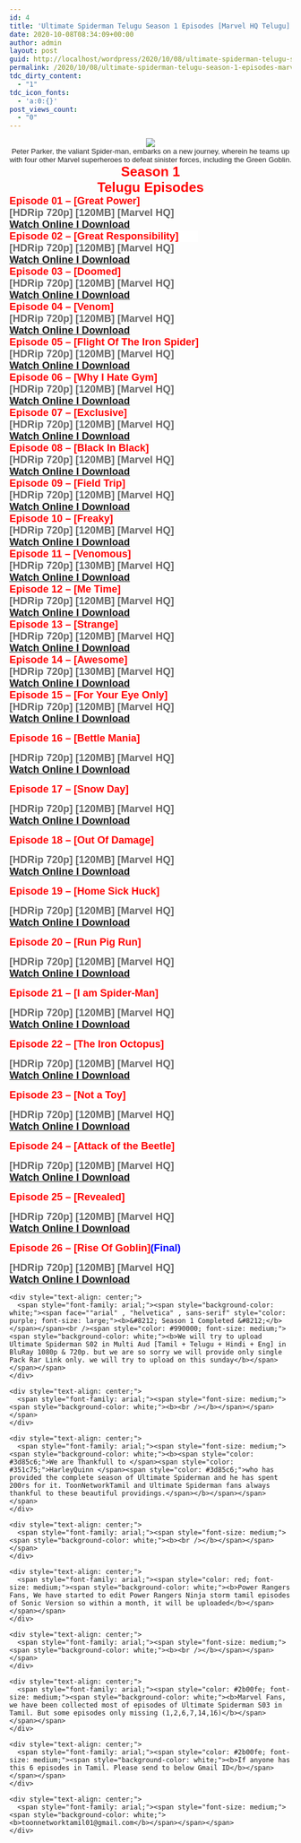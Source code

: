 ```yaml
---
id: 4
title: 'Ultimate Spiderman Telugu Season 1 Episodes [Marvel HQ Telugu]'
date: 2020-10-08T08:34:09+00:00
author: admin
layout: post
guid: http://localhost/wordpress/2020/10/08/ultimate-spiderman-telugu-season-1-episodes-marvel-hq-telugu/
permalink: /2020/10/08/ultimate-spiderman-telugu-season-1-episodes-marvel-hq-telugu/
tdc_dirty_content:
  - "1"
tdc_icon_fonts:
  - 'a:0:{}'
post_views_count:
  - "0"
---
```

<div dir="ltr" style="text-align: left;" trbidi="on">
  <div class="separator" style="clear: both; text-align: center;">
    <a href="https://1.bp.blogspot.com/-qnzSaMvevSI/X37HLzEZxNI/AAAAAAAABKQ/EQOCbQMu4r4JEZMb2sUiekkkVZdD4A0NwCLcBGAsYHQ/s1100/ultspideyanimatedpromo{5e176f9fcfde9aba7eb9c28cb91a5314fc67fc5fae859004e1132ccc1df19f4f}2B-{5e176f9fcfde9aba7eb9c28cb91a5314fc67fc5fae859004e1132ccc1df19f4f}2BCopy.jpg" style="margin-left: 1em; margin-right: 1em;"><img border="0" data-original-height="771" data-original-width="1100" src="https://1.bp.blogspot.com/-qnzSaMvevSI/X37HLzEZxNI/AAAAAAAABKQ/EQOCbQMu4r4JEZMb2sUiekkkVZdD4A0NwCLcBGAsYHQ/s16000/ultspideyanimatedpromo{5e176f9fcfde9aba7eb9c28cb91a5314fc67fc5fae859004e1132ccc1df19f4f}2B-{5e176f9fcfde9aba7eb9c28cb91a5314fc67fc5fae859004e1132ccc1df19f4f}2BCopy.jpg" /></a>
  </div>
  
  <div class="separator" style="clear: both; text-align: center;">
    <span style="background-color: white; color: #222222; font-family: arial; font-size: small; text-align: left;">Peter Parker, the valiant Spider-man, embarks on a new journey, wherein he teams up with four other Marvel superheroes to defeat sinister forces, including the Green Goblin.</span>
  </div>
  
  <div style="text-align: center;">
    <span style="background-color: white;"><span style="color: red; font-family: arial; font-size: x-large;"><b>Season 1</b></span></span>
  </div>
  
  <div style="text-align: center;">
    <span style="background-color: white;"><span style="color: red; font-family: arial; font-size: x-large;"><b>Telugu Episodes</b></span></span>
  </div>
  
  <div style="text-align: left;">
    <span style="background-color: white;"><span style="color: red; font-family: arial; font-size: large;"><b>Episode 01 &#8211; [Great Power]</b></span></span>
  </div>
  
  <div style="text-align: left;">
    <span style="background-color: white;"><span style="color: #666666; font-family: arial; font-size: large;"><b>[HDRip 720p] [120MB] [Marvel HQ]</b></span></span>
  </div>
  
  <div style="text-align: left;">
    <span style="background-color: white;"><span style="color: red; font-family: arial; font-size: large;"><b><a href="https://drive.google.com/file/d/1vv6bZ36BzbpWq5UNLAEBC0s1JcKCE3qR/view?usp=sharing">Watch Online I Download</a></b></span></span>
  </div>
  
  <div style="text-align: left;">
    <span style="font-family: arial;"><span face=""arial" , "helvetica" , sans-serif" style="font-size: large;"><b><span style="background-color: white; color: red;">Episode 02 &#8211; [Great Responsibility]&nbsp; &nbsp; &nbsp; &nbsp;</span></b></span><br /><span style="background-color: white;"><span face=""arial" , "helvetica" , sans-serif" style="color: #666666; font-size: large;"><b>[HDRip 720p] [120MB] [Marvel HQ]</b></span></span><br /><span style="background-color: white;"><span face=""arial" , "helvetica" , sans-serif" style="color: red; font-size: large;"><b><a href="https://drive.google.com/file/d/1JzUmLP5j6oCU3UZz4tCbvFm6TwEMDb6n/view?usp=sharing">Watch Online I Download</a></b></span></span><br /><span style="background-color: white;"><span face=""arial" , "helvetica" , sans-serif" style="color: red; font-size: large;"><b>Episode 03 &#8211; [Doomed]</b></span></span><br /><span style="background-color: white;"><span face=""arial" , "helvetica" , sans-serif" style="color: #666666; font-size: large;"><b>[HDRip 720p] [120MB] [Marvel HQ]</b></span></span><br /><span style="background-color: white;"><span face=""arial" , "helvetica" , sans-serif" style="color: red; font-size: large;"><b><a href="https://drive.google.com/file/d/17bAeelr06XSbhLC-EjOZXHcJK5YoPU1y/view?usp=sharing">Watch Online I Download</a></b></span></span><br /><span style="background-color: white;"><span face=""arial" , "helvetica" , sans-serif" style="color: red; font-size: large;"><b>Episode 04 &#8211; [Venom]</b></span></span><br /><span style="background-color: white;"><span face=""arial" , "helvetica" , sans-serif" style="color: #666666; font-size: large;"><b>[HDRip 720p] [120MB] [Marvel HQ]</b></span></span><br /><span style="background-color: white;"><span face=""arial" , "helvetica" , sans-serif" style="color: red; font-size: large;"><b><a href="https://drive.google.com/file/d/1a2P5dIbXMMBDGW2-tXCGCu8Jj4E8oTHf/view?usp=sharing">Watch Online I Download</a></b></span></span><br /><span style="background-color: white;"><span face=""arial" , "helvetica" , sans-serif" style="color: red; font-size: large;"><b>Episode 05 &#8211; [Flight Of The Iron Spider]</b></span></span></span>
  </div>
  
  <div style="text-align: left;">
    <span style="background-color: white;"><span style="color: #666666; font-family: arial; font-size: large;"><b>[HDRip 720p] [120MB] [Marvel HQ]</b></span></span>
  </div>
  
  <div style="text-align: left;">
    <span style="background-color: white;"><span style="color: red; font-family: arial; font-size: large;"><b><a href="https://drive.google.com/file/d/1X8Lweab2hmOu6f5qTlGC33rqilBJIDfM/view?usp=sharing">Watch Online I Download</a></b></span></span>
  </div>
  
  <div style="text-align: left;">
    <span style="font-family: arial;"><span face=""arial" , "helvetica" , sans-serif" style="font-size: large;"><b><span style="background-color: white; color: red;">Episode 06 &#8211; [Why I Hate Gym]</span></b></span><br /><span style="background-color: white;"><span face=""arial" , "helvetica" , sans-serif" style="color: #666666; font-size: large;"><b>[HDRip 720p] [120MB] [Marvel HQ]</b></span></span><br /><span style="background-color: white;"><span face=""arial" , "helvetica" , sans-serif" style="color: red; font-size: large;"><b><a href="https://drive.google.com/file/d/1NXjmJYrVN8M6qH98p-LRmWnaWyA7RrC0/view?usp=sharing">Watch Online I Download</a></b></span></span><br /><span style="background-color: white;"><span face=""arial" , "helvetica" , sans-serif" style="color: red; font-size: large;"><b>Episode 07 &#8211; [Exclusive]</b></span></span></span>
  </div>
  
  <div style="text-align: left;">
    <span style="background-color: white;"><span style="color: #666666; font-family: arial; font-size: large;"><b>[HDRip 720p] [120MB] [Marvel HQ]</b></span></span>
  </div>
  
  <div style="text-align: left;">
    <span style="background-color: white;"><span style="color: red; font-family: arial; font-size: large;"><b><a href="https://drive.google.com/file/d/1hl6iegv8RGNAujBRIc1XOwQbD3Wx6rSw/view?usp=sharing">Watch Online I Download</a></b></span></span>
  </div>
  
  <div style="text-align: left;">
    <span style="background-color: white;"><span style="color: red; font-family: arial; font-size: large;"><b>Episode 08 &#8211; [Black In Black]</b></span></span>
  </div>
  
  <div style="text-align: left;">
    <span style="background-color: white;"><span style="color: #666666; font-family: arial; font-size: large;"><b>[HDRip 720p] [120MB] [Marvel HQ]</b></span></span>
  </div>
  
  <div style="text-align: left;">
    <span style="background-color: white;"><span style="color: red; font-family: arial; font-size: large;"><b><a href="https://drive.google.com/file/d/1U2dLgvkFC1EN6OIfpJawMLJrIGjXhVNs/view?usp=sharing">Watch Online I Download</a></b></span></span>
  </div>
  
  <div style="text-align: left;">
    <span style="font-family: arial;"><span face=""arial" , "helvetica" , sans-serif" style="font-size: large;"><b><span style="background-color: white; color: red;">Episode 09 &#8211; [Field Trip]</span></b></span><br /><span style="background-color: white;"><span face=""arial" , "helvetica" , sans-serif" style="color: #666666; font-size: large;"><b>[HDRip 720p] [120MB] [Marvel HQ]</b></span></span><br /><span style="background-color: white;"><span face=""arial" , "helvetica" , sans-serif" style="color: red; font-size: large;"><b><a href="https://drive.google.com/file/d/1s205et4_zsQAQvnYCmQR_qkHZRA64OFN/view?usp=sharing">Watch Online I Download</a></b></span></span><br /><span style="background-color: white;"><span face=""arial" , "helvetica" , sans-serif" style="color: red; font-size: large;"><b>Episode 10 &#8211; [Freaky]</b></span></span></span>
  </div>
  
  <div style="text-align: left;">
    <span style="background-color: white;"><span style="color: #666666; font-family: arial; font-size: large;"><b>[HDRip 720p] [120MB] [Marvel HQ]</b></span></span>
  </div>
  
  <div style="text-align: left;">
    <span style="background-color: white;"><span style="color: red; font-family: arial; font-size: large;"><b><a href="https://drive.google.com/file/d/1LVX7BBBImWSVMBdCiYB1-dWbrogo2-lJ/view?usp=sharing">Watch Online I Download</a></b></span></span>
  </div>
  
  <div style="text-align: left;">
    <span style="font-family: arial;"><span style="background-color: white;"><span face=""arial" , "helvetica" , sans-serif" style="color: red; font-size: large;"><b><span style="background-color: white; color: red;">Episode 11 &#8211; [Venomous]</span></b></span></span><br /><span style="background-color: white;"><span face=""arial" , "helvetica" , sans-serif" style="color: #666666; font-size: large;"><b>[HDRip 720p] [130MB] [Marvel HQ]</b></span></span><br /><span style="background-color: white;"><span face=""arial" , "helvetica" , sans-serif" style="color: red; font-size: large;"><b><a href="https://drive.google.com/file/d/1I0xw3R2Hi4z5kJO2hNR_DTJDpvHfT_w2/view?usp=sharing">Watch Online I Download</a></b></span></span><br /><b style="background-color: white; color: red; font-size: large;">Episode 12 &#8211; [Me Time]</b></span>
  </div>
  
  <div style="text-align: left;">
    <span style="background-color: white;"><span style="color: #666666; font-family: arial; font-size: large;"><b>[HDRip 720p] [120MB] [Marvel HQ]</b></span></span>
  </div>
  
  <div style="text-align: left;">
    <span style="background-color: white;"><span style="color: red; font-family: arial; font-size: large;"><b><a href="https://drive.google.com/file/d/1eNUJ_rEC1Dh6GhK0gGRRoFBbflGXvImO/view?usp=sharing">Watch Online I Download</a></b></span></span>
  </div>
  
  <div style="text-align: left;">
    <span style="font-family: arial;"><b style="background-color: white; color: red; font-size: large;">Episode 13 &#8211; [Strange]</b><br /><b style="background-color: white; font-size: large;"><span style="color: #666666;">[HDRip 720p] [120MB] [Marvel HQ]</span></b><br /><b style="background-color: white; color: red; font-size: large;"><a href="https://drive.google.com/file/d/1PyJOgLSkl-8ND_DbFrxyTwtka6xxcdIw/view?usp=sharing">Watch Online I Download</a></b><br /><b style="background-color: white; color: red; font-size: large;">Episode 14 &#8211; [Awesome]</b><br /><b style="background-color: white; font-size: large;"><span style="color: #666666;">[HDRip 720p] [130MB] [Marvel HQ]</span></b><br /><b style="background-color: white; color: red; font-size: large;"><a href="https://drive.google.com/file/d/1FJkgRuwHftgrfGO8efFFMhIqOdVhzmhr/view?usp=sharing">Watch Online I Download</a></b><br /><b style="background-color: white; color: red; font-size: large;">Episode 15 &#8211; [For Your Eye Only]</b></span>
  </div>
  
  <div style="text-align: left;">
    <span style="background-color: white;"><span style="color: #666666; font-family: arial; font-size: large;"><b>[HDRip 720p] [120MB] [Marvel HQ]</b></span></span>
  </div>
  
  <div style="text-align: left;">
    <span style="background-color: white;"><span style="color: red; font-family: arial; font-size: large;"><b><a href="https://drive.google.com/file/d/1OUNd5RC79_hgfyYEPgFMqN1aTUYq5xDD/view?usp=sharing">Watch Online I Download</a></b></span></span>
  </div>
  
  <p>
    <span style="font-family: arial;"><b style="background-color: white; color: red; font-size: large;">Episode 16 &#8211; [Bettle Mania]</b><br /></span>
  </p>
  
  <div style="text-align: left;">
    <span style="background-color: white;"><span style="color: #666666; font-family: arial; font-size: large;"><b>[HDRip 720p] [120MB] [Marvel HQ]</b></span></span>
  </div>
  
  <div style="text-align: left;">
    <span style="background-color: white;"><span style="color: red; font-family: arial; font-size: large;"><b><a href="https://drive.google.com/file/d/1ME5TH9rzX2RaCU3fizXgxfIBE42kxfyH/view?usp=sharing">Watch Online I Download</a></b></span></span>
  </div>
  
  <p>
    <span style="font-family: arial;"><b style="background-color: white; color: red; font-size: large;">Episode 17 &#8211; [Snow Day]</b><br /></span>
  </p>
  
  <div style="text-align: left;">
    <span style="background-color: white;"><span style="color: #666666; font-family: arial; font-size: large;"><b>[HDRip 720p] [120MB] [Marvel HQ]</b></span></span>
  </div>
  
  <div style="text-align: left;">
    <span style="background-color: white;"><span style="color: red; font-family: arial; font-size: large;"><b><a href="https://drive.google.com/file/d/1NacuS3LbLY0LDIU21lEgPxkFqqdmjw4h/view?usp=sharing">Watch Online I Download</a></b></span></span>
  </div>
  
  <p>
    <span style="font-family: arial;"><b style="background-color: white; color: red; font-size: large;">Episode 18 &#8211; [Out Of Damage]</b><br /></span>
  </p>
  
  <div style="text-align: left;">
    <span style="background-color: white;"><span style="color: #666666; font-family: arial; font-size: large;"><b>[HDRip 720p] [120MB] [Marvel HQ]</b></span></span>
  </div>
  
  <div style="text-align: left;">
    <span style="background-color: white;"><span style="color: red; font-family: arial; font-size: large;"><b><a href="https://drive.google.com/file/d/1rCYEBjL4L9EcRLuALOooYNuXNS-NyWAb/view?usp=sharing">Watch Online I Download</a></b></span></span>
  </div>
  
  <p>
    <span style="font-family: arial;"><b style="background-color: white; color: red; font-size: large;">Episode 19 &#8211; [Home Sick Huck]</b><br /></span>
  </p>
  
  <div style="text-align: left;">
    <span style="background-color: white;"><span style="color: #666666; font-family: arial; font-size: large;"><b>[HDRip 720p] [120MB] [Marvel HQ]</b></span></span>
  </div>
  
  <div style="text-align: left;">
    <span style="background-color: white;"><span style="color: red; font-family: arial; font-size: large;"><b><a href="https://drive.google.com/file/d/13PR9rLMgttNlOtwj6spT3b1dxAmp6v6q/view?usp=sharing">Watch Online I Download</a></b></span></span>
  </div>
  
  <p>
    <span style="font-family: arial;"><b style="background-color: white; color: red; font-size: large;">Episode 20 &#8211; [Run Pig Run]</b><br /></span>
  </p>
  
  <div style="text-align: left;">
    <span style="background-color: white;"><span style="color: #666666; font-family: arial; font-size: large;"><b>[HDRip 720p] [120MB] [Marvel HQ]</b></span></span>
  </div>
  
  <div style="text-align: left;">
    <span style="background-color: white;"><span style="color: red; font-family: arial; font-size: large;"><b><a href="https://drive.google.com/file/d/1RXYn1xKWSKQBM8IWQeILUMLqdljRunfg/view?usp=sharing">Watch Online I Download</a></b></span></span>
  </div>
  
  <div style="text-align: left;">
  </div>
  
  <p>
    <span style="font-family: arial;"><b style="background-color: white; color: red; font-size: large;">Episode 21 &#8211; [I am Spider-Man]</b><br /></span>
  </p>
  
  <div style="text-align: left;">
    <span style="background-color: white;"><span style="color: #666666; font-family: arial; font-size: large;"><b>[HDRip 720p] [120MB] [Marvel HQ]</b></span></span>
  </div>
  
  <div style="text-align: left;">
    <span style="background-color: white;"><span style="color: red; font-family: arial; font-size: large;"><b><a href="https://drive.google.com/file/d/1ucGRS9uzjgZXy2bXe6M7_XJ3LvQazXAF/view?usp=sharing">Watch Online I Download</a></b></span></span>
  </div>
  
  <p>
    <span style="font-family: arial;"><b style="background-color: white; color: red; font-size: large;">Episode 22 &#8211; [The Iron Octopus]</b><br /></span>
  </p>
  
  <div style="text-align: left;">
    <span style="background-color: white;"><span style="color: #666666; font-family: arial; font-size: large;"><b>[HDRip 720p] [120MB] [Marvel HQ]</b></span></span>
  </div>
  
  <div style="text-align: left;">
    <span style="background-color: white;"><span style="color: red; font-family: arial; font-size: large;"><b><a href="https://drive.google.com/file/d/1Vij211ZtQLuBVtzX21UytzzHIBeIQNta/view?usp=sharing">Watch Online I Download</a></b></span></span>
  </div>
  
  <p>
    <span style="font-family: arial;"><b style="background-color: white; color: red; font-size: large;">Episode 23 &#8211; [Not a Toy]</b><br /></span>
  </p>
  
  <div style="text-align: left;">
    <span style="background-color: white;"><span style="color: #666666; font-family: arial; font-size: large;"><b>[HDRip 720p] [120MB] [Marvel HQ]</b></span></span>
  </div>
  
  <div style="text-align: left;">
    <span style="background-color: white;"><span style="color: red; font-family: arial; font-size: large;"><b><a href="https://drive.google.com/file/d/1c80OObs0bq4TXHxobiQ2rfFyW0qc4amk/view?usp=sharing">Watch Online I Download</a></b></span></span>
  </div>
  
  <p>
    <span style="font-family: arial;"><b style="background-color: white; color: red; font-size: large;">Episode 24 &#8211; [Attack of the Beetle]</b><br /></span>
  </p>
  
  <div style="text-align: left;">
    <span style="background-color: white;"><span style="color: #666666; font-family: arial; font-size: large;"><b>[HDRip 720p] [120MB] [Marvel HQ]</b></span></span>
  </div>
  
  <div style="text-align: left;">
    <span style="background-color: white;"><span style="color: red; font-family: arial; font-size: large;"><b><a href="https://drive.google.com/file/d/1YIU_JmjukB1PSHu1LONurYCM-ugjX0y2/view?usp=sharing">Watch Online I Download</a></b></span></span>
  </div>
  
  <p>
    <span style="font-family: arial;"><b style="background-color: white; color: red; font-size: large;">Episode 25 &#8211; [Revealed]</b><br /></span>
  </p>
  
  <div style="text-align: left;">
    <span style="background-color: white;"><span style="color: #666666; font-family: arial; font-size: large;"><b>[HDRip 720p] [120MB] [Marvel HQ]</b></span></span>
  </div>
  
  <div style="text-align: left;">
    <span style="background-color: white;"><span style="color: red; font-family: arial; font-size: large;"><b><a href="https://drive.google.com/file/d/1QAdIHCg7pQ4Rof45Rdix8EPQLHuDKoie/view?usp=sharing">Watch Online I Download</a></b></span></span>
  </div>
  
  <p>
    <span style="font-family: arial;"><b style="background-color: white; color: red; font-size: large;">Episode 26 &#8211; [Rise Of Goblin]</b><b style="font-size: large;"><span style="background-color: white; color: blue;">(Final)</span></b><br /></span>
  </p>
  
  <div style="text-align: left;">
    <span style="background-color: white;"><span style="color: #666666; font-family: arial; font-size: large;"><b>[HDRip 720p] [120MB] [Marvel HQ]</b></span></span>
  </div>
  
  <div style="text-align: left;">
    <span style="font-family: arial;"><span style="background-color: white;"><span face=""arial" , "helvetica" , sans-serif" style="color: red; font-size: large;"><b><a href="https://drive.google.com/file/d/14Mctv2-DTrlkiq6uOoLcx_xQhlrr57e7/view?usp=sharing">Watch Online I Download</a></b></span></span><br /></span></p> 
    
    <div style="text-align: center;">
      <span style="font-family: arial;"><span style="background-color: white;"><span face=""arial" , "helvetica" , sans-serif" style="color: purple; font-size: large;"><b>&#8212; Season 1 Completed &#8212;</b></span></span><br /><span style="color: #990000; font-size: medium;"><span style="background-color: white;"><b>We will try to upload Ultimate Spiderman S02 in Multi Aud [Tamil + Telugu + Hindi + Eng] in BluRay 1080p & 720p. but we are so sorry we will provide only single Pack Rar Link only. we will try to upload on this sunday</b></span></span></span>
    </div>
    
    <div style="text-align: center;">
      <span style="font-family: arial;"><span style="font-size: medium;"><span style="background-color: white;"><b><br /></b></span></span></span>
    </div>
    
    <div style="text-align: center;">
      <span style="font-family: arial;"><span style="font-size: medium;"><span style="background-color: white;"><b><span style="color: #3d85c6;">We are Thankfull to </span><span style="color: #351c75;">HarleyQuinn </span><span style="color: #3d85c6;">who has provided the complete season of Ultimate Spiderman and he has spent 200rs for it. ToonNetworkTamil and Ultimate Spiderman fans always thankful to these beautiful providings.</span></b></span></span></span>
    </div>
    
    <div style="text-align: center;">
      <span style="font-family: arial;"><span style="font-size: medium;"><span style="background-color: white;"><b><br /></b></span></span></span>
    </div>
    
    <div style="text-align: center;">
      <span style="font-family: arial;"><span style="color: red; font-size: medium;"><span style="background-color: white;"><b>Power Rangers Fans, We have started to edit Power Rangers Ninja storm tamil episodes of Sonic Version so within a month, it will be uploaded</b></span></span></span>
    </div>
    
    <div style="text-align: center;">
      <span style="font-family: arial;"><span style="font-size: medium;"><span style="background-color: white;"><b><br /></b></span></span></span>
    </div>
    
    <div style="text-align: center;">
      <span style="font-family: arial;"><span style="color: #2b00fe; font-size: medium;"><span style="background-color: white;"><b>Marvel Fans, we have been collected most of episodes of Ultimate Spiderman S03 in Tamil. But some episodes only missing (1,2,6,7,14,16)</b></span></span></span>
    </div>
    
    <div style="text-align: center;">
      <span style="font-family: arial;"><span style="color: #2b00fe; font-size: medium;"><span style="background-color: white;"><b>If anyone has this 6 episodes in Tamil. Please send to below Gmail ID</b></span></span></span>
    </div>
    
    <div style="text-align: center;">
      <span style="font-family: arial;"><span style="font-size: medium;"><span style="background-color: white;"><b>toonnetworktamil01@gmail.com</b></span></span></span>
    </div>
  </div>
</div>